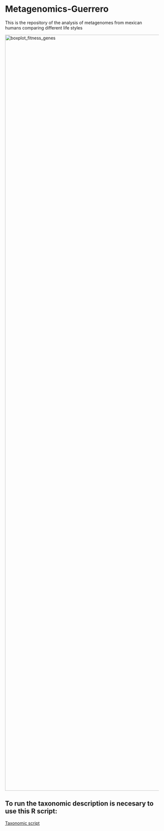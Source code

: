 # Metagenomics-Guerrero
This is the repository of the analysis of metagenomes from mexican humans comparing different life styles


<img width="3208" height="2466" alt="boxplot_fitness_genes" src="https://github.com/user-attachments/assets/a0fc8aa6-9f97-4fdb-9da4-b7abe5c58690" />


## To run the taxonomic description is necesary to use this R script:

[Taxonomic script]([https://github.com/Automattic/themes?tab=readme-ov-file])

